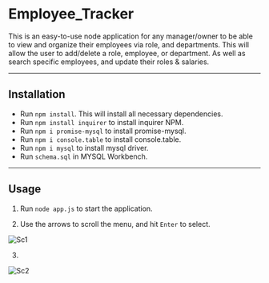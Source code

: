 # Employee_Tracker

This is an easy-to-use node application for any manager/owner to be able to view and organize their employees via role, and departments. This will allow the user to add/delete a role, employee, or department. As well as search specific employees, and update their roles & salaries. 

---

## Installation

* Run `npm install`. This will install all necessary dependencies.
* Run `npm install inquirer` to install inquirer NPM.
* Run `npm i promise-mysql` to install promise-mysql.
* Run `npm i console.table` to install console.table.
* Run `npm i mysql` to install mysql driver.
* Run `schema.sql` in MYSQL Workbench.

---

## Usage

1. Run `node app.js` to start the application. 

2. Use the arrows to scroll the menu, and hit `Enter` to select.

![Sc1](https://user-images.githubusercontent.com/62081345/94760279-0df03a80-0370-11eb-81f0-668d3cfd5664.png)

3. 

![Sc2](https://user-images.githubusercontent.com/62081345/94760484-a090d980-0370-11eb-86ca-8a63ade925f6.png)
